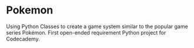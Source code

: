 # Pokemon
Using Python Classes to create a game system similar to the popular game series Pokémon. First open-ended requirement Python project for Codecademy.
